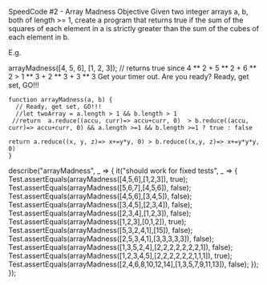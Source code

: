 
SpeedCode #2 - Array Madness
Objective
Given two integer arrays a, b, both of length >= 1, create a program that returns true if the sum of the squares of each element in a is strictly greater than the sum of the cubes of each element in b.

E.g.

arrayMadness([4, 5, 6], [1, 2, 3]); // returns true since 4 ** 2 + 5 ** 2 + 6 ** 2 > 1 ** 3 + 2 ** 3 + 3 ** 3
Get your timer out. Are you ready? Ready, get set, GO!!!


```
function arrayMadness(a, b) {
  // Ready, get set, GO!!!
  //let twoArray = a.length > 1 && b.length > 1
 //return  a.reduce((accu, curr)=> accu+curr, 0)  > b.reduce((accu, curr)=> accu+curr, 0) && a.length >=1 && b.length >=1 ? true : false

return a.reduce((x, y, z)=> x+=y*y, 0) > b.reduce((x,y, z)=> x+=y*y*y, 0)
}
```

describe("arrayMadness", _ => {
  it("should work for fixed tests", _ => {
    Test.assertEquals(arrayMadness([4,5,6],[1,2,3]), true);
    Test.assertEquals(arrayMadness([5,6,7],[4,5,6]), false);
    Test.assertEquals(arrayMadness([4,5,6],[3,4,5]), false);
    Test.assertEquals(arrayMadness([3,4,5],[2,3,4]), false);
    Test.assertEquals(arrayMadness([2,3,4],[1,2,3]), false);
    Test.assertEquals(arrayMadness([1,2,3],[0,1,2]), true);
    Test.assertEquals(arrayMadness([5,3,2,4,1],[15]), false);
    Test.assertEquals(arrayMadness([2,5,3,4,1],[3,3,3,3,3]), false);
    Test.assertEquals(arrayMadness([1,3,5,2,4],[2,2,2,2,2,2,2,1]), false);
    Test.assertEquals(arrayMadness([1,2,3,4,5],[2,2,2,2,2,2,1,1,1]), true);
    Test.assertEquals(arrayMadness([2,4,6,8,10,12,14],[1,3,5,7,9,11,13]), false);
  });
});
  

